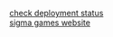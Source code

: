 [check deployment status](https://github.com/sigmasec/games/actions)<Br>
[sigma games website](https://sigmasec.me/games/)
